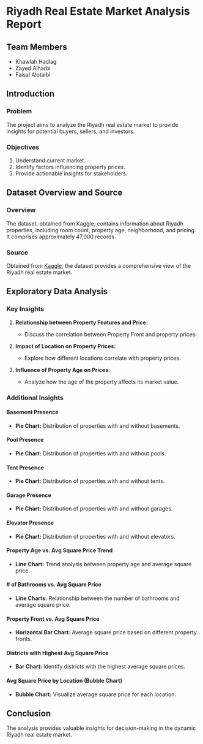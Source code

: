 # Riyadh Real Estate Market Analysis Report

## Team Members
- Khawlah Hadlag
- Zayed Alharbi
- Faisal Alotaibi

## Introduction

### Problem
The project aims to analyze the Riyadh real estate market to provide insights for potential buyers, sellers, and investors.

### Objectives
1. Understand current market.
2. Identify factors influencing property prices.
3. Provide actionable insights for stakeholders.

## Dataset Overview and Source

### Overview
The dataset, obtained from Kaggle, contains information about Riyadh properties, including room count, property age, neighborhood, and pricing. It comprises approximately 47,000 records.

### Source
Obtained from [Kaggle]([https://www.kaggle.com/your-dataset-link](https://www.kaggle.com/datasets/reemamuhammed/riyadh-villas-aqar)), the dataset provides a comprehensive view of the Riyadh real estate market.

## Exploratory Data Analysis

### Key Insights

1. **Relationship between Property Features and Price:**
   - Discuss the correlation between Property Front and property prices.

2. **Impact of Location on Property Prices:**
   - Explore how different locations correlate with property prices.

3. **Influence of Property Age on Prices:**
   - Analyze how the age of the property affects its market value.

### Additional Insights

#### Basement Presence
- **Pie Chart:** Distribution of properties with and without basements.

#### Pool Presence
- **Pie Chart:** Distribution of properties with and without pools.

#### Tent Presence
- **Pie Chart:** Distribution of properties with and without tents.

#### Garage Presence
- **Pie Chart:** Distribution of properties with and without garages.

#### Elevator Presence
- **Pie Chart:** Distribution of properties with and without elevators.

#### Property Age vs. Avg Square Price Trend
- **Line Chart:** Trend analysis between property age and average square price.

#### # of Bathrooms vs. Avg Square Price
- **Line Charts:** Relationship between the number of bathrooms and average square price.

#### Property Front vs. Avg Square Price
- **Horizontal Bar Chart:** Average square price based on different property fronts.

#### Districts with Highest Avg Square Price
- **Bar Chart:** Identify districts with the highest average square prices.

#### Avg Square Price by Location (Bubble Chart)
- **Bubble Chart:** Visualize average square price for each location.

## Conclusion

The analysis provides valuable insights for decision-making in the dynamic Riyadh real estate market.
